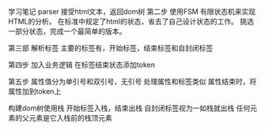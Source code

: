 学习笔记
parser 接受html文本，返回dom树
第二步
使用FSM 有限状态机来实现HTML的分析。
在标准中规定了html的状态，省去了自己设计状态的工作。
挑选一部分状态，完成一个最简单的版本。

第三部
解析标签
主要的标签有，开始标签，结束标签和自封闭标签

第四步
加入业务逻辑
在标签结束状态添加token


第五步
属性值分为单引号和双引号，无引号
处理属性和标签类似
属性结束时，将属性加到token上

构建dom树使用栈
开始标签入栈，结束出栈
自封闭标签视为一如栈就出栈
任何元素的父元素是它入栈前的栈顶元素
